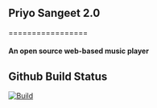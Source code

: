 ## Priyo Sangeet 2.0
=================
#### An open source web-based music player



## Github Build Status
[![Build](https://github.com/madhuryadutta/priyo-sangeet/actions/workflows/main.yml/badge.svg)](https://github.com/madhuryadutta/priyo-sangeet/actions/workflows/main.yml)
